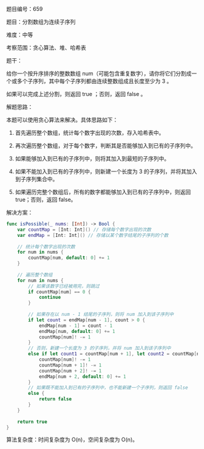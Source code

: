 题目编号：659

题目：分割数组为连续子序列

难度：中等

考察范围：贪心算法、堆、哈希表

题干：

给你一个按升序排序的整数数组 num（可能包含重复数字），请你将它们分割成一个或多个子序列，其中每个子序列都由连续整数组成且长度至少为 3 。

如果可以完成上述分割，则返回 true ；否则，返回 false 。

解题思路：

本题可以使用贪心算法来解决。具体思路如下：

1. 首先遍历整个数组，统计每个数字出现的次数，存入哈希表中。

2. 再次遍历整个数组，对于每个数字，判断其是否能够加入到已有的子序列中。

3. 如果能够加入到已有的子序列中，则将其加入到最短的子序列中。

4. 如果不能加入到已有的子序列中，则新建一个长度为 3 的子序列，并将其加入到子序列集合中。

5. 如果遍历完整个数组后，所有的数字都能够加入到已有的子序列中，则返回 true；否则，返回 false。

解决方案：

```swift
func isPossible(_ nums: [Int]) -> Bool {
    var countMap = [Int: Int]() // 存储每个数字出现的次数
    var endMap = [Int: Int]() // 存储以某个数字结尾的子序列的个数
    
    // 统计每个数字出现的次数
    for num in nums {
        countMap[num, default: 0] += 1
    }
    
    // 遍历整个数组
    for num in nums {
        // 如果该数字已经被用完，则跳过
        if countMap[num] == 0 {
            continue
        }
        
        // 如果存在以 num - 1 结尾的子序列，则将 num 加入到该子序列中
        if let count = endMap[num - 1], count > 0 {
            endMap[num - 1] = count - 1
            endMap[num, default: 0] += 1
            countMap[num]! -= 1
        }
        // 否则，新建一个长度为 3 的子序列，并将 num 加入到该子序列中
        else if let count1 = countMap[num + 1], let count2 = countMap[num + 2], count1 > 0, count2 > 0 {
            countMap[num]! -= 1
            countMap[num + 1]! -= 1
            countMap[num + 2]! -= 1
            endMap[num + 2, default: 0] += 1
        }
        // 如果既不能加入到已有的子序列中，也不能新建一个子序列，则返回 false
        else {
            return false
        }
    }
    
    return true
}
```

算法复杂度：时间复杂度为 O(n)，空间复杂度为 O(n)。